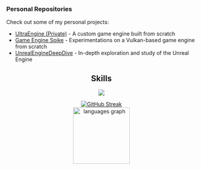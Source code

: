 ### Personal Repositories

Check out some of my personal projects:

- [UltraEngine (Private)](https://github.com/SyedAman/UltraEngine) - A custom game engine built from scratch
- [Game Engine Spike](https://github.com/SyedAman/GameEngineSpike) - Experimentations on a Vulkan-based game engine from scratch
- [UnrealEngineDeepDive](https://github.com/SyedAman/UnrealEngineDeepDive) - In-depth exploration and study of the Unreal Engine

<h2 align="center">Skills </h2>

<p align="center">
  <a href="https://skillicons.dev">
    <img src="https://skillicons.dev/icons?i=cpp,c,javascript,python,assembly" />
  </a>
</p>

<div align="center">
  <a href="https://git.io/streak-stats">
    <img src="https://streak-stats.demolab.com?user=SyedAman&theme=dark" alt="GitHub Streak" />
  </a>
  
  <br>
  
  <img src="https://github-readme-stats.vercel.app/api/top-langs?username=syedaman&locale=en&hide_title=false&layout=compact&card_width=320&langs_count=5&theme=dracula&hide_border=false" height="150" alt="languages graph" />

  <br>
  <p href="https://discord.gg/onlp" align="center">
    <img alt="" src="https://github-readme-stats.vercel.app/api?username=syedaman&theme=tokyonight&show_icons=true">
  </p>
</div>
